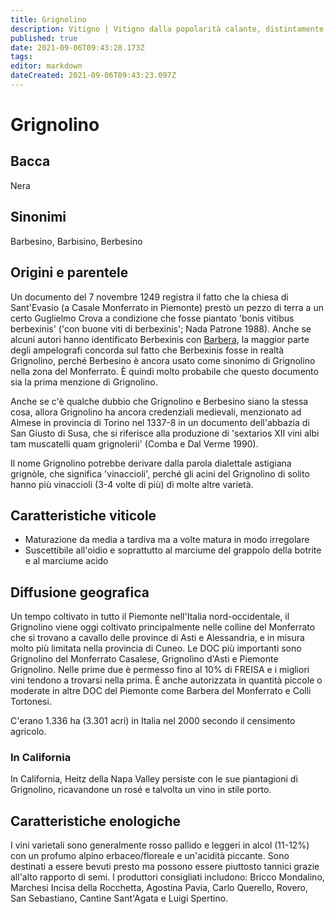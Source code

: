 ```yaml
---
title: Grignolino
description: Vitigno | Vitigno dalla popolarità calante, distintamente pallido, leggero, specialità locale (antica) del Monferrato.
published: true
date: 2021-09-06T09:43:28.173Z
tags: 
editor: markdown
dateCreated: 2021-09-06T09:43:23.097Z
---
```


# Grignolino

## Bacca
Nera
## Sinonimi
Barbesino, Barbisino, Berbesino

## Origini e parentele
Un documento del 7 novembre 1249 registra il fatto che la chiesa di Sant'Evasio (a Casale Monferrato in Piemonte) prestò un pezzo di terra a un certo Guglielmo Crova a condizione che fosse piantato 'bonis vitibus berbexinis' ('con buone viti di berbexinis'; Nada Patrone 1988). Anche se alcuni autori hanno identificato Berbexinis con [Barbera](/vitigni/barbera), la maggior parte degli ampelografi concorda sul fatto che Berbexinis fosse in realtà Grignolino, perché Berbesino è ancora usato come sinonimo di Grignolino nella zona del Monferrato. È quindi molto probabile che questo documento sia la prima menzione di Grignolino.

Anche se c'è qualche dubbio che Grignolino e Berbesino siano la stessa cosa, allora Grignolino ha ancora credenziali medievali, menzionato ad Almese in provincia di Torino nel 1337-8 in un documento dell'abbazia di San Giusto di Susa, che si riferisce alla produzione di 'sextarios XII vini albi tam muscatelli quam grignolerii' (Comba e Dal Verme 1990).

Il nome Grignolino potrebbe derivare dalla parola dialettale astigiana grignòle, che significa 'vinaccioli', perché gli acini del Grignolino di solito hanno più vinaccioli (3-4 volte di più) di molte altre varietà.

## Caratteristiche viticole
- Maturazione da media a tardiva ma a volte matura in modo irregolare
- Suscettibile all'oidio e soprattutto al marciume del grappolo della botrite e al marciume acido

## Diffusione geografica
Un tempo coltivato in tutto il Piemonte nell'Italia nord-occidentale, il Grignolino viene oggi coltivato principalmente nelle colline del Monferrato che si trovano a cavallo delle province di Asti e Alessandria, e in misura molto più limitata nella provincia di Cuneo. Le DOC più importanti sono Grignolino del Monferrato Casalese, Grignolino d'Asti e Piemonte Grignolino. Nelle prime due è permesso fino al 10% di FREISA e i migliori vini tendono a trovarsi nella prima. È anche autorizzata in quantità piccole o moderate in altre DOC del Piemonte come Barbera del Monferrato e Colli Tortonesi.

C'erano 1.336 ha (3.301 acri) in Italia nel 2000 secondo il censimento agricolo.

### In California

In California, Heitz della Napa Valley persiste con le sue piantagioni di Grignolino, ricavandone un rosé e talvolta un vino in stile porto.

## Caratteristiche enologiche
I vini varietali sono generalmente rosso pallido e leggeri in alcol (11-12%) con un profumo alpino erbaceo/floreale e un'acidità piccante. Sono destinati a essere bevuti presto ma possono essere piuttosto tannici grazie all'alto rapporto di semi. I produttori consigliati includono: Bricco Mondalino, Marchesi Incisa della Rocchetta, Agostina Pavia, Carlo Querello, Rovero, San Sebastiano, Cantine Sant'Agata e Luigi Spertino.